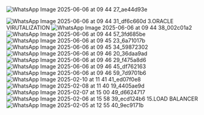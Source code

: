 ![WhatsApp Image 2025-06-06 at 09 44 27_ae44d93e](https://github.com/user-attachments/assets/70a75d55-cd08-47e3-9b5a-ebb14a7c87f6)

![WhatsApp Image 2025-06-06 at 09 44 31_df6c660d](https://github.com/user-attachments/assets/a053f1ea-5c74-4736-9649-7371da6539d2)
3.ORACLE VIRUTALIZATION
![WhatsApp Image 2025-06-06 at 09 44 38_002c01a2](https://github.com/user-attachments/assets/647df8a6-0042-4301-bc2e-98d137c09931)
![WhatsApp Image 2025-06-06 at 09 44 57_3fd685be](https://github.com/user-attachments/assets/1d764c19-6985-476d-af78-d0f07db3c97d)
![WhatsApp Image 2025-06-06 at 09 45 23_6a71017b](https://github.com/user-attachments/assets/30b588c8-b2e7-4321-893f-f9548359ec70)
![WhatsApp Image 2025-06-06 at 09 45 34_59872302](https://github.com/user-attachments/assets/744e691d-538d-49ea-9c48-5bc7beea312d)
![WhatsApp Image 2025-06-06 at 09 46 20_36daa9ad](https://github.com/user-attachments/assets/b01ca521-409a-4f27-83ec-7dac3fb97a46)
![WhatsApp Image 2025-06-06 at 09 46 29_f475a8d6](https://github.com/user-attachments/assets/3e051578-28b5-4c0e-afd0-07a0737da740)
![WhatsApp Image 2025-06-06 at 09 46 45_df762163](https://github.com/user-attachments/assets/fde4737b-577d-48f6-8154-9409d9db71c3)
![WhatsApp Image 2025-06-06 at 09 46 59_7d9701b6](https://github.com/user-attachments/assets/94d02622-1aa1-4d56-aeca-56d92821416b)
![WhatsApp Image 2025-02-10 at 11 41 41_ed07f0e8](https://github.com/user-attachments/assets/2415ab30-8213-4554-af70-65c8a845f3e4)
![WhatsApp Image 2025-02-08 at 11 40 19_4405ae9d](https://github.com/user-attachments/assets/d016149b-4b0d-411b-8c18-482a2718326a)
![WhatsApp Image 2025-02-07 at 15 00 49_d6624717](https://github.com/user-attachments/assets/23c8d59d-92d9-4513-8f9d-c5cea6eddbcd)
![WhatsApp Image 2025-02-06 at 15 58 39_ecd124b6](https://github.com/user-attachments/assets/079655fd-7ef7-4a65-9d3d-d5a6310e6400)
15.LOAD BALANCER
![WhatsApp Image 2025-02-05 at 12 55 40_9ec9171b](https://github.com/user-attachments/assets/956c6d59-2330-438a-9b7e-b5ff64ea1db5)
